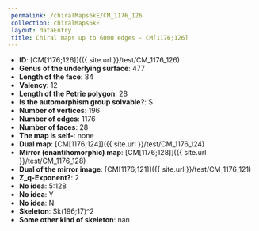 ```yaml
--- 
 permalink: /chiralMaps6kE/CM_1176_126 
 collection: chiralMaps6kE
 layout: dataEntry
 title: Chiral maps up to 6000 edges - CM[1176;126]
---
```


- **ID**: [CM[1176;126]]({{ site.url }}/test/CM_1176_126)
- **Genus of the underlying surface**: 477
- **Length of the face**: 84
- **Valency**: 12
- **Length of the Petrie polygon**: 28
- **Is the automorphism group solvable?**: S
- **Number of vertices**: 196
- **Number of edges**: 1176
- **Number of faces**: 28
- **The map is self-**: none
- **Dual map**: [CM[1176;124]]({{ site.url }}/test/CM_1176_124)
- **Mirror (enantihomorphic) map**: [CM[1176;128]]({{ site.url }}/test/CM_1176_128)
- **Dual of the mirror image**: [CM[1176;121]]({{ site.url }}/test/CM_1176_121)
- **Z_q-Exponent?**: 2
- **No idea**:  5:128
- **No idea**: Y
- **No idea**: N
- **Skeleton**: Sk(196;17)^2
- **Some other kind of skeleton**: nan
